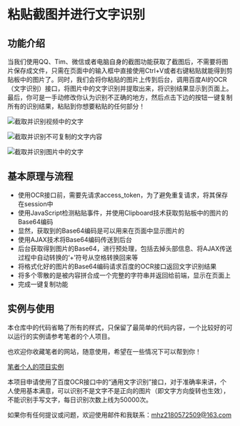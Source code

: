 # 粘贴截图并进行文字识别
## 功能介绍
当我们使用QQ、Tim、微信或者电脑自身的截图功能获取了截图后，不需要将图片保存成文件，只需在页面中的输入框中直接使用Ctrl+V或者右键粘贴就能得到剪贴板中的图片了。同时，我们会将你粘贴的图片上传到后台，调用百度AI的OCR（文字识别）接口，将图片中的文字识别并提取出来，将识别结果显示到页面上。最后，你可是一手动修改你认为识别不正确的地方，然后点击下边的按钮一键复制所有的识别结果，粘贴到你想要粘贴的任何部分！

![截取并识别视频中的文字](http://cdn.littlegenius.xin/PasteOCR1.gif)

![截取并识别不可复制的文字内容](http://cdn.littlegenius.xin/PasteOCR2.gif)

![截取并识别图片中的文字](http://cdn.littlegenius.xin/PasteOCR3.gif)

## 基本原理与流程
* 使用OCR接口前，需要先请求access_token，为了避免重复请求，将其保存在session中
* 使用JavaScript检测粘贴事件，并使用Clipboard技术获取剪贴板中的图片的Base64编码
* 显然，获取到的Base64编码是可以用来在页面中显示图片的
* 使用AJAX技术将Base64编码传送到后台
* 后台获取得到图片的Base64，进行预处理，包括去掉头部信息、将AJAX传送过程中自动转换的‘+’符号从空格转换回来等
* 将格式化好的图片的Base64编码请求百度的OCR接口返回文字识别结果
* 将多个零散的是被内容拼合成一个完整的字符串并返回给前端，显示在页面上
* 完成一键复制功能

## 实例与使用
本仓库中的代码省略了所有的样式，只保留了最简单的代码内容，一个比较好的可以运行的实例请参考笔者的个人项目。

也欢迎你收藏笔者的网站，随意使用，希望在一些情况下可以帮到你！

[笔者个人的项目实例](https://www.littlegenius.xin/PasteOCR/)

本项目申请使用了百度OCR接口中的“通用文字识别”接口，对于准确率来讲，个人使用基本满意，可以识别不是文字不是正向的图片（即文字方向旋转也生效），不能识别手写文字，每日识别次数上线为50000次。

如果你有任何提议或问题，欢迎使用邮件和我联系：<mhz2180572509@163.com>